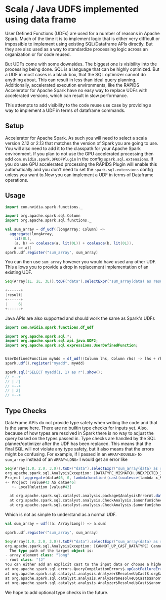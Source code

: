 # Scala / Java UDFS implemented using data frame

User Defined Functions (UDFs) are used for a number of reasons in Apache Spark. Much of the time it is to implement 
logic that is either very difficult or impossible to implement using existing SQL/Dataframe APIs directly. But they
are also used as a way to standardize processing logic across an organization or for code reused.

But UDFs come with some downsides. The biggest one is visibility into the processing being done. SQL is a language that
can be highly optimized. But a UDF in most cases is a black box, that the SQL optimizer cannot do anything about.
This can result in less than ideal query planning. Additionally, accelerated execution environments, like the
RAPIDS Accelerator for Apache Spark have no easy way to replace UDFs with accelerated versions, which can result in
slow performance.

This attempts to add visibility to the code reuse use case by providing a way to implement a UDF in terms of dataframe
commands. 

## Setup

Accelerator for Apache Spark. As such you will need to select a scala version 2.12 or 2.13 that matches the
version of Spark you are going to use. You will also need to add it to the
classpath for your Apache Spark environment. If you plan to not use the GPU accelerated processing then add
`com.nvidia.spark.DFUDFPlugin` in the config `spark.sql.extensions`. If you do use GPU accelerated processing
the RAPIDS Plugin will enable this automatically and you don't need to set the `spark.sql.extensions` config
unless you want to.Now you can implement a UDF in terms of Dataframe operations.

## Usage

```scala
import com.nvidia.spark.functions._

import org.apache.spark.sql.Column
import org.apache.spark.sql.functions._

val sum_array = df_udf((longArray: Column) => 
  aggregate(longArray,
    lit(0L),
    (a, b) => coalesce(a, lit(0L)) + coalesce(b, lit(0L)),
    a => a))
spark.udf.register("sum_array", sum_array)
```

You can then use `sum_array` however you would have used any other UDF. This allows you to provide a drop in replacement
implementation of an existing UDF. 

```scala
Seq(Array(1L, 2L, 3L)).toDF("data").selectExpr("sum_array(data) as result").show()

+------+
|result|
+------+
|     6|
+------+
```

Java APIs are also supported and should work the same as Spark's UDFs

```java
import com.nvidia.spark.functions.df_udf

import org.apache.spark.sql.*;
import org.apache.spark.sql.api.java.UDF2;
import org.apache.spark.sql.expressions.UserDefinedFunction;


UserDefinedFunction myAdd = df_udf((Column lhs, Column rhs) -> lhs + rhs)
spark.udf().register("myadd", myAdd)

spark.sql("SELECT myadd(1, 1) as r").show();
// +--+
// | r|
// +--+
// | 2|
// +--+

```

## Type Checks

DataFrame APIs do not provide type safety when writing the code and that is the same here. There are no builtin type
checks for inputs yet. Also, because of how types are resolved in Spark there is no way to adjust the query based on
the types passed in. Type checks are handled by the SQL planner/optimizer after the UDF has been replaced. This means
that the final SQL will not violate any type safety, but it also means that the errors might be confusing. For example,
if I passed in an `ARRAY<DOUBLE>` to `sum_array` instead of an `ARRAY<LONG>` I would get an error like

```scala
Seq(Array(1.0, 2.0, 3.0)).toDF("data").selectExpr("sum_array(data) as result").show()
org.apache.spark.sql.AnalysisException: [DATATYPE_MISMATCH.UNEXPECTED_INPUT_TYPE] Cannot resolve "aggregate(data, 0, lambdafunction((coalesce(namedlambdavariable(), 0) + coalesce(namedlambdavariable(), 0)), namedlambdavariable(), namedlambdavariable()), lambdafunction(namedlambdavariable(), namedlambdavariable()))" due to data type mismatch: Parameter 3 requires the "BIGINT" type, however "lambdafunction((coalesce(namedlambdavariable(), 0) + coalesce(namedlambdavariable(), 0)), namedlambdavariable(), namedlambdavariable())" has the type "DOUBLE".; line 1 pos 0;
Project [aggregate(data#46, 0, lambdafunction((cast(coalesce(lambda x_9#49L, 0) as double) + coalesce(lambda y_10#50, cast(0 as double))), lambda x_9#49L, lambda y_10#50, false), lambdafunction(lambda x_11#51L, lambda x_11#51L, false)) AS result#48L]
+- Project [value#43 AS data#46]
   +- LocalRelation [value#43]

  at org.apache.spark.sql.catalyst.analysis.package$AnalysisErrorAt.dataTypeMismatch(package.scala:73)
  at org.apache.spark.sql.catalyst.analysis.CheckAnalysis.$anonfun$checkAnalysis0$5(CheckAnalysis.scala:269)
  at org.apache.spark.sql.catalyst.analysis.CheckAnalysis.$anonfun$checkAnalysis0$5$adapted(CheckAnalysis.scala:256)
```

Which is not as simple to understand as a normal UDF.

```scala
val sum_array = udf((a: Array[Long]) => a.sum)

spark.udf.register("sum_array", sum_array)

Seq(Array(1.0, 2.0, 3.0)).toDF("data").selectExpr("sum_array(data) as result").show()
org.apache.spark.sql.AnalysisException: [CANNOT_UP_CAST_DATATYPE] Cannot up cast array element from "DOUBLE" to "BIGINT".
  The type path of the target object is:
- array element class: "long"
- root class: "[J"
You can either add an explicit cast to the input data or choose a higher precision type of the field in the target object
at org.apache.spark.sql.errors.QueryCompilationErrors$.upCastFailureError(QueryCompilationErrors.scala:285)
at org.apache.spark.sql.catalyst.analysis.Analyzer$ResolveUpCast$.org$apache$spark$sql$catalyst$analysis$Analyzer$ResolveUpCast$$fail(Analyzer.scala:3646)
at org.apache.spark.sql.catalyst.analysis.Analyzer$ResolveUpCast$$anonfun$apply$57$$anonfun$applyOrElse$234.applyOrElse(Analyzer.scala:3677)
at org.apache.spark.sql.catalyst.analysis.Analyzer$ResolveUpCast$$anonfun$apply$57$$anonfun$applyOrElse$234.applyOrElse(Analyzer.scala:3654)
```

We hope to add optional type checks in the future.
